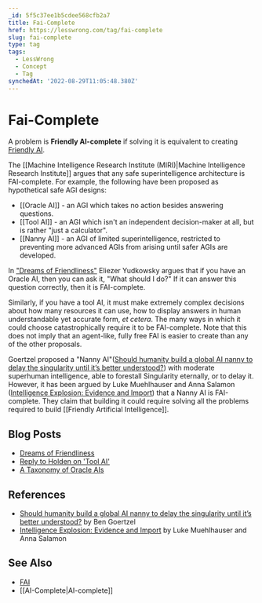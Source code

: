 ```yaml
---
_id: 5f5c37ee1b5cdee568cfb2a7
title: Fai-Complete
href: https://lesswrong.com/tag/fai-complete
slug: fai-complete
type: tag
tags:
  - LessWrong
  - Concept
  - Tag
synchedAt: '2022-08-29T11:05:48.380Z'
---
```


# Fai-Complete

A problem is **Friendly AI-complete** if solving it is equivalent to creating [Friendly AI](https://wiki.lesswrong.com/wiki/Friendly_AI).

The [[Machine Intelligence Research Institute (MIRI)|Machine Intelligence Research Institute]] argues that any safe superintelligence architecture is FAI-complete. For example, the following have been proposed as hypothetical safe AGI designs:

- [[Oracle AI]] \- an AGI which takes no action besides answering questions.
- [[Tool AI]] \- an AGI which isn't an independent decision-maker at all, but is rather "just a calculator".
- [[Nanny AI]] \- an AGI of limited superintelligence, restricted to preventing more advanced AGIs from arising until safer AGIs are developed.

In ["Dreams of Friendliness"](http://lesswrong.com/lw/tj/dreams_of_friendliness/) Eliezer Yudkowsky argues that if you have an Oracle AI, then you can ask it, "What should I do?" If it can answer this question correctly, then it is FAI-complete.

Similarly, if you have a tool AI, it must make extremely complex decisions about how many resources it can use, how to display answers in human understandable yet accurate form, *et cetera*. The many ways in which it could choose catastrophically require it to be FAI-complete. Note that this does not imply that an agent-like, fully free FAI is easier to create than any of the other proposals.

Goertzel proposed a "Nanny AI"([Should humanity build a global AI nanny to delay the singularity until it’s better understood?](http://commonsenseatheism.com/wp-content/uploads/2012/03/Goertzel-Should-Humanity-Build-a-Global-AI-Nanny-to-Delay-the-Singularity-Until-its-Better-Understood.pdf)) with moderate superhuman intelligence, able to forestall Singularity eternally, or to delay it. However, it has been argued by Luke Muehlhauser and Anna Salamon ([Intelligence Explosion: Evidence and Import](http://intelligence.org/files/IE-EI.pdf)) that a Nanny AI is FAI-complete. They claim that building it could require solving all the problems required to build [[Friendly Artificial Intelligence]].

## Blog Posts

- [Dreams of Friendliness](http://lesswrong.com/lw/tj/dreams_of_friendliness/)
- [Reply to Holden on 'Tool AI'](http://lesswrong.com/lw/cze/reply_to_holden_on_tool_ai/)
- [A Taxonomy of Oracle AIs](http://lesswrong.com/lw/any/a_taxonomy_of_oracle_ais/)

## References

- [Should humanity build a global AI nanny to delay the singularity until it’s better understood?](http://commonsenseatheism.com/wp-content/uploads/2012/03/Goertzel-Should-Humanity-Build-a-Global-AI-Nanny-to-Delay-the-Singularity-Until-its-Better-Understood.pdf) by Ben Goertzel
- [Intelligence Explosion: Evidence and Import](http://intelligence.org/files/IE-EI.pdf) by Luke Muehlhauser and Anna Salamon

## See Also

- [FAI](https://wiki.lesswrong.com/wiki/FAI)
- [[AI-Complete|AI-complete]]
